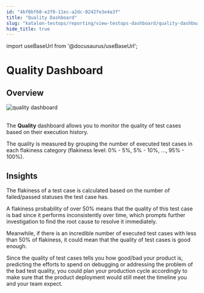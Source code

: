 ```yaml
---
id: "4bf0bf60-e2f0-11ec-a2dc-0242fe3e4a3f"
title: "Quality Dashboard"
slug: "katalon-testops/reporting/view-testops-dashboard/quality-dashboard"
hide_title: true
---
```

import useBaseUrl from '@docusaurus/useBaseUrl';

    

# <a id="id_dashboard-quality" class="anchor_top_offset"/><a id="ariaid-title1" class="anchor_top_offset"/>Quality Dashboard

    
    
  
    

## <a id="id_1" class="anchor_top_offset"/>Overview

    
      
<p xmlns="http://www.w3.org/1999/xhtml" className="p">   <img className="image" src={useBaseUrl("https://github.com/katalon-studio/docs-images/raw/master/katalon-analytics/docs/overview/kt-dashboard-quality-ui-may2022.png")} alt="quality dashboard" /><br /><br /> </p> 
      
<p xmlns="http://www.w3.org/1999/xhtml" className="p">The <strong className="ph b">Quality</strong> dashboard allows you to monitor the   quality of test cases based on their execution history.</p> 
      
<p xmlns="http://www.w3.org/1999/xhtml" className="p">The quality is measured by grouping the number of executed test   cases in each flakiness category (flakiness level: 0% - 5%, 5% -   10%, …, 95% - 100%).</p> 
    
  
    

## <a id="id_2" class="anchor_top_offset"/>Insights

    
      
<p xmlns="http://www.w3.org/1999/xhtml" className="p">The flakiness of a test case is calculated based on the number   of failed/passed statuses the test case has.</p> 
      
<p xmlns="http://www.w3.org/1999/xhtml" className="p">A flakiness probability of over 50% means that the quality of   this test case is bad since it performs inconsistently over time,   which prompts further investigation to find the root cause to   resolve it immediately.</p> 
      
<p xmlns="http://www.w3.org/1999/xhtml" className="p">Meanwhile, if there is an incredible number of executed test   cases with less than 50% of flakiness, it could mean that the   quality of test cases is good enough.</p> 
      
<p xmlns="http://www.w3.org/1999/xhtml" className="p">Since the quality of test cases tells you how good/bad your   product is, predicting the efforts to spend on debugging or   addressing the problem of the bad test quality, you could plan your   production cycle accordingly to make sure that the product   deployment would still meet the timeline you and your team   expect.</p> 
    
  
